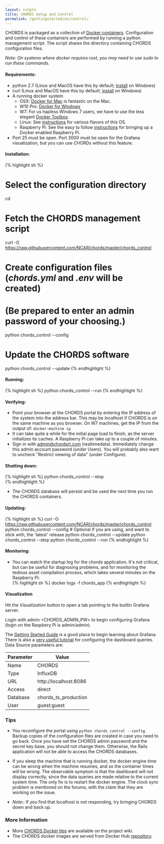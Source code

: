 ```yaml
---
layout: single
title: CHORDS Setup and Control
permalink: /gettingstarted/os/control/
---
```


CHORDS is packaged as a collection of [Docker containers](https://hub.docker.com/r/ncareol/chords/). 
Configuration and control of these containers are performed by running a python management script. The script
shares the directory containing CHORDS configuration files.

_Note: On systems where docker requires root, you may need to use sudo to run these commands._

#### Requirements:
 * python 2.7 (Linux and MacOS have this by default; [install](https://www.python.org/downloads/windows/) on Windows)
 * curl (Linux and MacOS have this by default; [install](https://help.zendesk.com/hc/en-us/articles/229136847-Installing-and-using-cURL#install) on Windows)
 * A running docker system
   * OSX: [Docker for Mac](https://docs.docker.com/engine/installation/mac/#/docker-for-mac) is fantastic on the Mac.
   * W10 Pro: [Docker for Windows](https://docs.docker.com/engine/installation/windows/#/docker-for-mac)
   * W7: For us hapless Windows 7 users, we have to use the less elegant [Docker Toolbox](https://docs.docker.com/engine/installation/windows/#/docker-toolbox). 
   * Linux: See [instructions](https://docs.docker.com/engine/installation/linux/) for various flavors of this OS.
   * Raspberry Pi: See the easy to follow [instructions](https://github.com/NCAR/chords/wiki/Docker-on-Raspberry-Pi) for bringing up a Docker enabled
   Raspberry Pi.
 * Port 25 must be open. Port 3000 must be open for the Grafana visualization, but you can use CHORDs without this 
   feature.

#### Installation:
{% highlight sh %}
# Select the configuration directory
cd <configuration directory>

# Fetch the CHORDS management script
curl -O  https://raw.githubusercontent.com/NCAR/chords/master/chords_control

# Create configuration files (_chords.yml_ and _.env_ will be created)
# (Be prepared to enter an admin password of your choosing.)
python chords_control --config

# Update the CHORDS software
python chords_control --update
{% endhighlight %}
#### Running:
{% highlight sh %}
python chords_control --run
{% endhighlight %}

#### Verifying:
* Point your browser at the CHORDS portal by entering the IP address of the system into the address bar. This may be
_localhost_ if CHORDS is on the same machine as you browser. On W7 machines, get the IP from the output of: 
````docker-machine ip````
* It can take quite a while for the initial page load to finish, as the server initializes its caches. A
Raspberry Pi can take up to a couple of minutes. 
* Sign in with admin@chordsrt.com (realtimedata). Immediately change this admin account password (under Users). You will
  probably also want to uncheck "Restrict viewing of data" (under Configure).

#### Shutting down:
{% highlight sh %}
python chords_control --stop  
{% endhighlight %}
* The CHORDS database will persist and be used the next time you run the CHORDS containers.


#### Updating:
{% highlight sh %}
curl -O  https://raw.githubusercontent.com/NCAR/chords/master/chords_control
python chords_control --config  # Optional if you are using, and want to stick with, the 'latest' release
python chords_control --update
python chords_control --stop
python chords_control --run
{% endhighlight %}

#### Monitoring:
* You can watch the startup log for the chords application. It's not critical,
  but can be useful for diagnosing problems, and for monitoring the tedious
  asset compilation process, which takes several minutes on the Raspberry Pi:  
{% highlight sh %}
docker logs -f chords_app
{% endhighlight %}

#### Visualization
Hit the _Visualization_ button to open a tab pointing to the builtin Grafana server.

Login with admin <CHORDS_ADMIN_PW> to begin configuring Grafana (login on the Raspbery Pi is admin/admin).

The [Getting Started Guide](http://docs.grafana.org/guides/getting_started/) is a good place to begin
learning about Grafana. There is also a [very useful tutorial](http://docs.grafana.org/features/datasources/influxdb/)
for configuring the dashboard queries. Data Source parameters are:

<table class="table table-striped">
  <thead>
    <tr>
      <th>Parameter</th>
      <th>Value</th>
    </tr>
  </thead>
  <tbody>
    <tr>
      <td>Name</td>
      <td>CHORDS</td>
    </tr>
    <tr>
      <td>Type</td>
      <td>InfluxDB</td>
    </tr>
    <tr>
      <td>URL</td>
      <td>http://localhost:8086</td>
    </tr>
    <tr>
      <td>Access</td>
      <td>direct</td>
    </tr>
    <tr>
      <td>Database</td>
      <td>chords_ts_production</td>
    </tr>
    <tr>
      <td>User</td>
      <td>guest:guest</td>
    </tr>
  </tbody>
</table>


### Tips
* You reconfigure the portal using ```python chords_control --config```. Backup copies of the configuration
files are created in case you need to go back. Once you have set the CHORDS admin password and the secret key base,
you should not change them. Otherwise, the Rails application will not be able to access the CHORDS databases.

* If you sleep the machine that is running docker, the docker engine time can be wrong when the machine resumes, and so the container times will be wrong. The observable symptom is that the dashboard will not display correctly, since the data queries  are made relative to the current system time. The only fix is to restart the docker engine. The clock sync problem is mentioned on the forums, with the claim that they are working on the issue.

* _Note:_: If you find that localhost is not responding, try bringing CHORDS down and back up.

### More Information  
* More [CHORDS Docker tips](https://github.com/NCAR/chords/wiki/Docker-Details-and-Tips) are available on the project wiki.
* The CHORDS docker images are served from Docker Hub [repository](https://hub.docker.com/r/ncareol/chords_app/).
